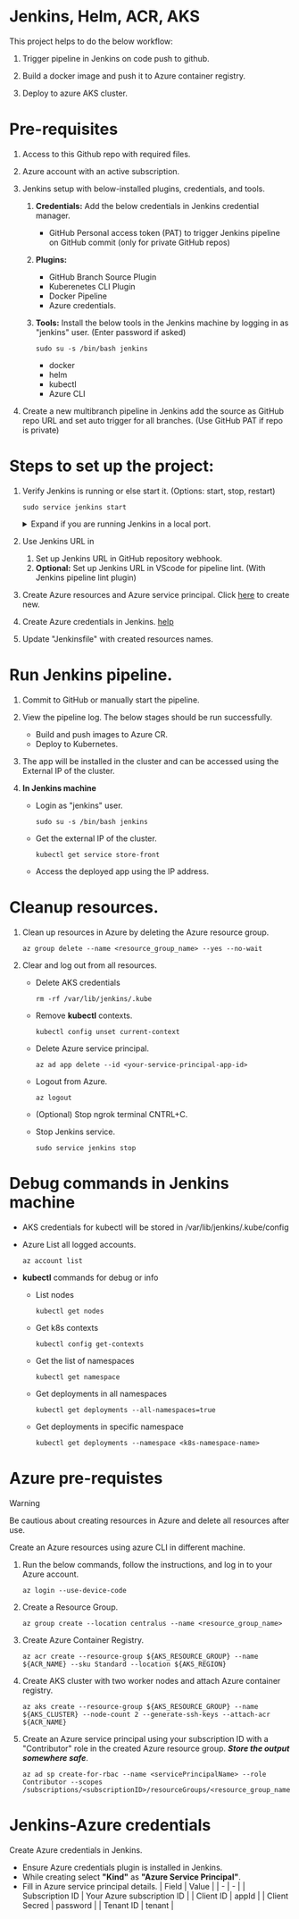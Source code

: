 # Jenkins, Helm, ACR, AKS
This project helps to do the below workflow:

1. Trigger pipeline in Jenkins on code push to github.

2. Build a docker image and push it to Azure container registry.

3. Deploy to azure AKS cluster.

# Pre-requisites
1. Access to this Github repo with required files.

2. Azure account with an active subscription.

3. Jenkins setup with below-installed plugins, credentials, and tools.
	1. **Credentials:** Add the below credentials in Jenkins credential manager.
		- GitHub Personal access token (PAT) to trigger Jenkins pipeline on GitHub commit (only for private GitHub repos)

	2. **Plugins:**
		- GitHub Branch Source Plugin
		- Kuberenetes CLI Plugin
		- Docker Pipeline
		- Azure credentials.

	3. **Tools:** Install the below tools in the Jenkins machine by logging in as "jenkins" user. (Enter password if asked)
		```
		sudo su -s /bin/bash jenkins
		```
		- docker
		- helm
		- kubectl
		- Azure CLI

3. Create a new multibranch pipeline in Jenkins add the source as GitHub repo URL and set auto trigger for all branches. (Use GitHub PAT if repo is private)

# Steps to set up the project:

1. Verify Jenkins is running or else start it. (Options: start, stop, restart)
	```
	sudo service jenkins start
	```
	<details>
	<summary>Expand if you are running Jenkins in a local port.</summary>

	Install "ngrok" and run the below command with your Jenkins port to get the public URL for Jenkins
	```
	ngrok port 8080
	```
	- Copy the ngrok URL from the terminal, open it in the browser, and log in.
	- This will be our public Jenkins URL.
	</details>

2. Use Jenkins URL in
	1. Set up Jenkins URL in GitHub repository webhook.
	2. **Optional:** Set up Jenkins URL in VScode for pipeline lint. (With Jenkins pipeline lint plugin)

3. Create Azure resources and Azure service principal.
	Click [here](#azure-pre-requistes) to create new.

4. Create Azure credentials in Jenkins. [help](#jenkins-azure-credentials)

5. Update "Jenkinsfile" with created resources names.


# Run Jenkins pipeline.
1. Commit to GitHub or manually start the pipeline.

2. View the pipeline log. The below stages should be run successfully.
	- Build and push images to Azure CR.
	- Deploy to Kubernetes.

3. The app will be installed in the cluster and can be accessed using the External IP of the cluster.

4. **In Jenkins machine**
	- Login as "jenkins" user.
		```
		sudo su -s /bin/bash jenkins
		```
	- Get the external IP of the cluster.
		```
		kubectl get service store-front
		```
	- Access the deployed app using the IP address.

# Cleanup resources.
1. Clean up resources in Azure by deleting the Azure resource group.
	```
	az group delete --name <resource_group_name> --yes --no-wait
	```
2. Clear and log out from all resources.
	- Delete AKS credentials
		```
		rm -rf /var/lib/jenkins/.kube
		```
	- Remove **kubectl** contexts.
		```
		kubectl config unset current-context
		```
	- Delete Azure service principal.
		```
		az ad app delete --id <your-service-principal-app-id>
		```
	- Logout from Azure.
		```
		az logout
		```
	- (Optional) Stop ngrok terminal CNTRL+C.

	- Stop Jenkins service.
		```
		sudo service jenkins stop
		```

# Debug commands in Jenkins machine
- AKS credentials for kubectl will be stored in /var/lib/jenkins/.kube/config

- Azure List all logged accounts.
	```
	az account list
	```
- **kubectl** commands for debug or info
	- List nodes
		```
		kubectl get nodes
		```
	- Get k8s contexts
		```
		kubectl config get-contexts
		```
	- Get the list of namespaces
		```
		kubectl get namespace
		```
	- Get deployments in all namespaces
		```
		kubectl get deployments --all-namespaces=true
		```
	- Get deployments in specific namespace
		```
		kubectl get deployments --namespace <k8s-namespace-name>
		```


# Azure pre-requistes

> [!WARNING] 
> Be cautious about creating resources in Azure and delete all resources after use.

Create an Azure resources using azure CLI in different machine.

1. Run the below commands, follow the instructions, and log in to your Azure account.
	```
	az login --use-device-code
	```
2. Create a Resource Group.
	```
	az group create --location centralus --name <resource_group_name>
	```
3. Create Azure Container Registry.
	```
	az acr create --resource-group ${AKS_RESOURCE_GROUP} --name ${ACR_NAME} --sku Standard --location ${AKS_REGION}
	```
4. Create AKS cluster with two worker nodes and attach Azure container registry.
	```
	az aks create --resource-group ${AKS_RESOURCE_GROUP} --name ${AKS_CLUSTER} --node-count 2 --generate-ssh-keys --attach-acr ${ACR_NAME}
	```
5. Create an Azure service principal using your subscription ID with a "Contributor" role in the created Azure resource group. ***Store the output somewhere safe***.
	```
	az ad sp create-for-rbac --name <servicePrincipalName> --role Contributor --scopes /subscriptions/<subscriptionID>/resourceGroups/<resource_group_name>
	```

# Jenkins-Azure credentials
Create Azure credentials in Jenkins.

- Ensure Azure credentials plugin is installed in Jenkins.
- While creating select **"Kind"** as **"Azure Service Principal"**.
- Fill in Azure service principal details.
	| Field | Value |
	| - | - |
	| Subscription ID | Your Azure subscription ID |
	| Client ID | appId |
	| Client Secred | password |
	| Tenant ID | tenant |